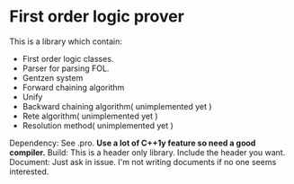 
First order logic prover
==============
This is a library which contain:

 - First order logic classes.
 - Parser for parsing FOL.
 - Gentzen system
 - Forward chaining algorithm
 - Unify
 - Backward chaining algorithm( unimplemented yet )
 - Rete algorithm( unimplemented yet )
 - Resolution method( unimplemented yet )

Dependency: See .pro. **Use a lot of C++1y feature so need a good compiler.**
Build: This is a header only library. Include the header you want.
Document: Just ask in issue. I'm not writing documents if no one seems interested.
